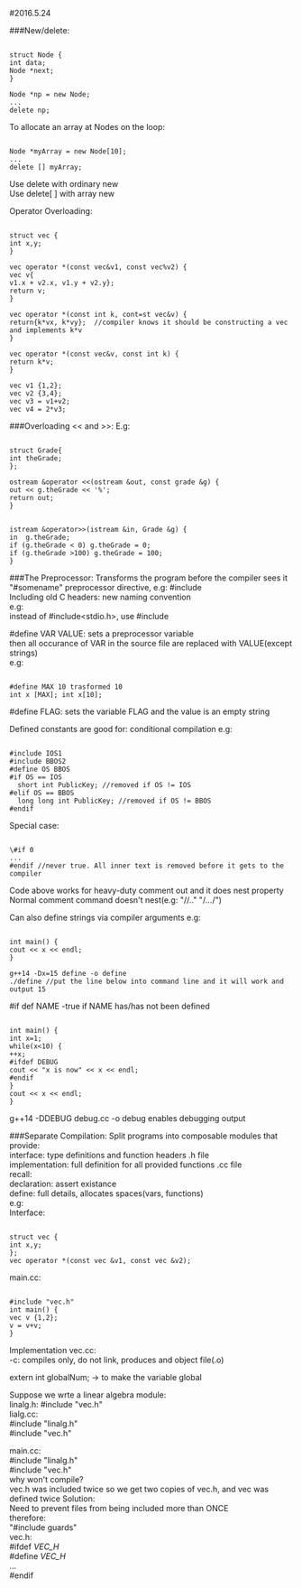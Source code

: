 #2016.5.24

###New/delete:
<pre><code>
struct Node {
int data;
Node *next;
}

Node *np = new Node;
...
delete np;
</code></pre>
To allocate an array at Nodes on the loop:
<pre><code>
Node *myArray = new Node[10];
...
delete [] myArray;
</code></pre>
Use delete with ordinary new </br>
Use delete[ ] with array new 

Operator Overloading:
<pre><code>
struct vec {
int x,y;
}

vec operator *(const vec&v1, const vec%v2) {
vec v{
v1.x + v2.x, v1.y + v2.y};
return v;
}

vec operator *(const int k, cont=st vec&v) {
return{k*vx, k*vy};  //compiler knows it should be constructing a vec and implements k*v
}

vec operator *(const vec&v, const int k) {
return k*v;
}

vec v1 {1,2};
vec v2 {3,4};
vec v3 = v1+v2;
vec v4 = 2*v3;
</code></pre>

###Overloading << and >>:
E.g:
<pre><code>
struct Grade{
int theGrade;
};

ostream &operator <<(ostream &out, const grade &g) {
out << g.theGrade << '%';
return out;
}


istream &operator>>(istream &in, Grade &g) {
in  g.theGrade;
if (g.theGrade < 0) g.theGrade = 0;
if (g.theGrade >100) g.theGrade = 100;
}
</code></pre>

###The Preprocessor:
Transforms the program before the compiler sees it </br>
"\#somename" preprocessor directive, e.g: \#include </br>
Including old C headers: new naming convention </br>
e.g: </br>
instead of \#include<stdio.h>, use \#include<cstdio>

\#define VAR VALUE: sets a preprocessor variable </br>
then all occurance of VAR in the source file are replaced with VALUE(except strings) </br>
e.g:
<pre><code>
#define MAX 10 trasformed 10
int x [MAX]; int x[10];
</code></pre>

\#define FLAG: sets the variable FLAG and the value is an empty string

Defined constants are good for:
conditional compilation
e.g:
<pre><code>
#include IOS1
#include BBOS2
#define OS BBOS
#if OS == IOS
  short int PublicKey; //removed if OS != IOS
#elif OS == BBOS
  long long int PublicKey; //removed if OS != BBOS
#endif
</code></pre>
Special case: 
<pre><code>
\#if 0
...
#endif //never true. All inner text is removed before it gets to the compiler
</code></pre>
Code above works for heavy-duty comment out and it does nest property </br>
Normal comment command doesn't nest(e.g: "//.." "/*...*/")

Can also define strings via compiler arguments
e.g:
<pre><code>
int main() {
cout << x << endl;
}

g++14 -Dx=15 define -o define
./define //put the line below into command line and it will work and output 15
</code></pre>

\#if def NAME -true if NAME has/has not been defined
<pre><code>
int main() {
int x=1;
while(x<10) {
++x;
#ifdef DEBUG
cout << "x is now" << x << endl;
#endif
}
cout << x << endl;
}
</code></pre>

g++14 -DDEBUG debug.cc -o debug enables debugging output 

###Separate Compilation:
Split programs into composable modules that provide: </br>
interface: type definitions and function headers .h file </br>
implementation: full definition for all provided functions .cc file </br>
recall: </br>
declaration: assert existance </br>
define: full details, allocates spaces(vars, functions) </br>
e.g: </br>
Interface:
<pre><code>
struct vec {
int x,y; 
};
vec operator *(const vec &v1, const vec &v2);
</code></pre>
main.cc:
<pre><code>
#include "vec.h"
int main() {
vec v {1,2};
v = v+v;
}
</code></pre>

Implementation vec.cc: </br>
-c: compiles only, do not link, produces and object file(.o)

extern int globalNum; -> to make the variable global

Suppose we wrte a linear algebra module: </br>
linalg.h: \#include "vec.h" </br>
lialg.cc: </br>
\#include "linalg.h" </br>
\#include "vec.h" </br>

main.cc:  </br>
\#include "linalg.h" </br>
\#include "vec.h" </br>
why won't compile? </br>
vec.h was included twice so we get two copies of vec.h, and vec was defined twice 
Solution: </br>
Need to prevent files from being included more than ONCE </br>
therefore: </br>
"\#include guards" </br>
vec.h: </br>
\#ifdef _VEC_H_ </br>
\#define _VEC_H_ </br>
... </br>
\#endif


